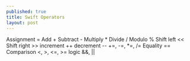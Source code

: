 ```yaml
---
published: true
title: Swift Operators
layout: post
---
```

Assignment =
Add +
Subtract - 
Multiply *
Divide /
Modulo %
Shift left <<
Shift right >>
increment ++
decrement --
+=, -=, *=, /=
Equality ==
Comparison <, >, <=, >=
logic &&, ||


